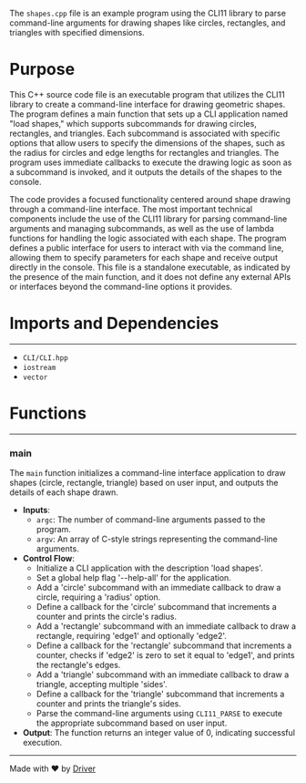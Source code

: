 <!--------------------------------------------------------------------------------->
<!-- IMPORTANT: This file is auto-generated by Driver (https://driver.ai). -------->
<!-- Manual edits may be overwritten on future commits. --------------------------->
<!--------------------------------------------------------------------------------->

The `shapes.cpp` file is an example program using the CLI11 library to parse command-line arguments for drawing shapes like circles, rectangles, and triangles with specified dimensions.

# Purpose
This C++ source code file is an executable program that utilizes the CLI11 library to create a command-line interface for drawing geometric shapes. The program defines a main function that sets up a CLI application named "load shapes," which supports subcommands for drawing circles, rectangles, and triangles. Each subcommand is associated with specific options that allow users to specify the dimensions of the shapes, such as the radius for circles and edge lengths for rectangles and triangles. The program uses immediate callbacks to execute the drawing logic as soon as a subcommand is invoked, and it outputs the details of the shapes to the console.

The code provides a focused functionality centered around shape drawing through a command-line interface. The most important technical components include the use of the CLI11 library for parsing command-line arguments and managing subcommands, as well as the use of lambda functions for handling the logic associated with each shape. The program defines a public interface for users to interact with via the command line, allowing them to specify parameters for each shape and receive output directly in the console. This file is a standalone executable, as indicated by the presence of the main function, and it does not define any external APIs or interfaces beyond the command-line options it provides.
# Imports and Dependencies

---
- `CLI/CLI.hpp`
- `iostream`
- `vector`


# Functions

---
### main<!-- {{#callable:main}} -->
The `main` function initializes a command-line interface application to draw shapes (circle, rectangle, triangle) based on user input, and outputs the details of each shape drawn.
- **Inputs**:
    - `argc`: The number of command-line arguments passed to the program.
    - `argv`: An array of C-style strings representing the command-line arguments.
- **Control Flow**:
    - Initialize a CLI application with the description 'load shapes'.
    - Set a global help flag '--help-all' for the application.
    - Add a 'circle' subcommand with an immediate callback to draw a circle, requiring a 'radius' option.
    - Define a callback for the 'circle' subcommand that increments a counter and prints the circle's radius.
    - Add a 'rectangle' subcommand with an immediate callback to draw a rectangle, requiring 'edge1' and optionally 'edge2'.
    - Define a callback for the 'rectangle' subcommand that increments a counter, checks if 'edge2' is zero to set it equal to 'edge1', and prints the rectangle's edges.
    - Add a 'triangle' subcommand with an immediate callback to draw a triangle, accepting multiple 'sides'.
    - Define a callback for the 'triangle' subcommand that increments a counter and prints the triangle's sides.
    - Parse the command-line arguments using `CLI11_PARSE` to execute the appropriate subcommand based on user input.
- **Output**: The function returns an integer value of 0, indicating successful execution.



---
Made with ❤️ by [Driver](https://www.driver.ai/)